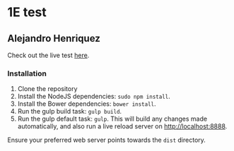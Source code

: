 # 1E test
## Alejandro Henriquez

Check out the live test <a href="http://www.alejandrohenriquez.es/otros/1E/index.html">here</a>.

### Installation
1. Clone the repository
2. Install the NodeJS dependencies: `sudo npm install`.
3. Install the Bower dependencies: `bower install`.
4. Run the gulp build task: `gulp build`.
5. Run the gulp default task: `gulp`. This will build any changes made automatically, and also run a live reload server on [http://localhost:8888](http://localhost:8888).

Ensure your preferred web server points towards the `dist` directory.
